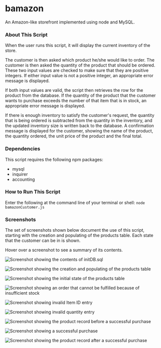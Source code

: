 # bamazon
An Amazon-like storefront implemented using node and MySQL.

### About This Script
When the user runs this script, it will display the current inventory of the store. 

The customer is then asked which product he/she would like to order. The customer is then asked the quantity of the product that should be ordered. These two input values are checked to make sure that they are positive integers. If either input value is not a positive integer, an appropriate error message is displayed. 

If both input values are valid, the script then retrieves the row for the product from the database. If the quantity of the product that the customer wants to purchase exceeds the number of that item that is in stock, an appropriate error message is displayed.

If there is enough inventory to satisfy the customer's request, the quantity that is being ordered is subtracted from the quantity in the inventory, and the updated inventory size is written back to the database. A confirmation message is displayed for the customer, showing the name of the product, the quantity ordered, the unit price of the product and the final total.

### Dependencies
This script requires the following npm packages:

* mysql
* inquirer
* accounting

### How to Run This Script
Enter the following at the command line of your terminal or shell:  ``node bamazonCustomer.js``

### Screenshots
The set of screenshots shown below document the use of this script, starting with the creation and populating of the products table. Each state that the customer can be in is shown.

Hover over a screenshot to see a summary of its contents.

![Screenshot showing the contents of initDB.sql](screenshots/ScreenShot001.png "initDB.sql -- Automates creation of the products table")

![Screenshot showing the creation and populating of the products table](screenshots/ScreenShot002.png "Creation/Populating of products Table")

![Screenshot showing the initial state of the products table](screenshots/ScreenShot003.png "Initial State of products Table")

![Screenshot showing an order that cannot be fulfilled because of insufficient stock](screenshots/ScreenShot004.png "Order Cannot be Fulfilled Because of Insufficient Stock")

![Screenshot showing invalid Item ID entry](screenshots/ScreenShot005.png "Customer Has Entered an Invalid Item ID")

![Screenshot showing invalid quantity entry](screenshots/ScreenShot006.png "Customer Has Entered an Invalid Quantity")

![Screenshot showing the product record before a successful purchase](screenshots/ScreenShot007.png "State of ID 5 Before Successful Purchase")

![Screenshot showing a successful purchase](screenshots/ScreenShot008.png "A Purchase of Item ID 5 Has Been Successful")

![Screenshot showing the product record after a successful purchase](screenshots/ScreenShot009.png "State of ID 5 After Successful Purchase")



